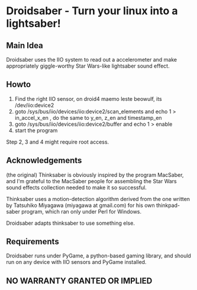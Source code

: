# Droidsaber - Turn your linux into a lightsaber!

## Main Idea

Droidsaber uses the IIO system to read out a accelerometer and make
appropriately giggle-worthy Star Wars-like lightsaber sound effect.

## Howto

1. Find the right IIO sensor, on droid4 maemo leste beowulf, its /dev/iio:device2
2. goto /sys/bus/iio/devices/iio:device2/scan_elements and echo 1 > in_accel_x_en , do the same to y_en, z_en and timestamp_en
3. goto /sys/bus/iio/devices/iio:device2/buffer and echo 1 > enable
4. start the program

Step 2, 3 and 4 might require root access.

## Acknowledgements

(the original) Thinksaber is obviously inspired by the program MacSaber, and I'm
grateful to the MacSaber people for assembling the Star Wars sound
effects collection needed to make it so successful.

Thinksaber uses a motion-detection algorithm derived from the one
written by Tatsuhiko Miyagawa (miyagawa at gmail.com) for his own
thinkpad-saber program, which ran only under Perl for Windows.

Droidsaber adapts thinksaber to use something else.

## Requirements

Droidsaber runs under PyGame, a python-based gaming library, and
should run on any device with IIO sensors and PyGame installed.

## NO WARRANTY GRANTED OR IMPLIED
